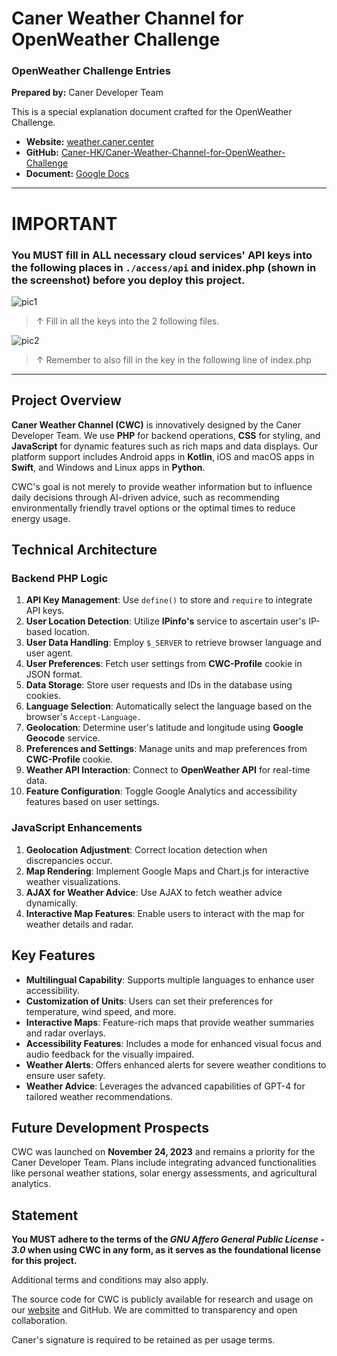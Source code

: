 # Caner Weather Channel for OpenWeather Challenge
### OpenWeather Challenge Entries

**Prepared by:** Caner Developer Team

This is a special explanation document crafted for the OpenWeather Challenge.

- **Website:** [weather.caner.center](https://weather.caner.center)
- **GitHub:** [Caner-HK/Caner-Weather-Channel-for-OpenWeather-Challenge](https://github.com/Caner-HK/Caner-Weather-Channel-for-OpenWeather-Challenge)
- **Document:** [Google Docs](https://docs.google.com/document/d/1Omq9M9pxbSq4jJ8RSzh1YiWLEayRemKlIbymoCggsrA/edit?usp=drivesdk)

---
# IMPORTANT

### You MUST fill in ALL necessary cloud services' API keys into the following places in `./access/api` and inidex.php (shown in the screenshot) before you deploy this project.
![pic1](https://dl.ballex.cn/7/2024/05/16/6645d6d78b84f.png)
> ↑ Fill in all the keys into the 2 following files.

![pic2](https://dl.ballex.cn/7/2024/05/16/6645d6d824163.png)
> ↑ Remember to also fill in the key in the following line of index.php

---

## Project Overview
**Caner Weather Channel (CWC)** is innovatively designed by the Caner Developer Team. We use **PHP** for backend operations, **CSS** for styling, and **JavaScript** for dynamic features such as rich maps and data displays. Our platform support includes Android apps in **Kotlin**, iOS and macOS apps in **Swift**, and Windows and Linux apps in **Python**.

CWC's goal is not merely to provide weather information but to influence daily decisions through AI-driven advice, such as recommending environmentally friendly travel options or the optimal times to reduce energy usage.

## Technical Architecture
### Backend PHP Logic
1. **API Key Management**: Use `define()` to store and `require` to integrate API keys.
2. **User Location Detection**: Utilize **IPinfo's** service to ascertain user's IP-based location.
3. **User Data Handling**: Employ `$_SERVER` to retrieve browser language and user agent.
4. **User Preferences**: Fetch user settings from **CWC-Profile** cookie in JSON format.
5. **Data Storage**: Store user requests and IDs in the database using cookies.
6. **Language Selection**: Automatically select the language based on the browser's `Accept-Language.`
7. **Geolocation**: Determine user's latitude and longitude using **Google Geocode** service.
8. **Preferences and Settings**: Manage units and map preferences from **CWC-Profile** cookie.
9. **Weather API Interaction**: Connect to **OpenWeather API** for real-time data.
10. **Feature Configuration**: Toggle Google Analytics and accessibility features based on user settings.

### JavaScript Enhancements
1. **Geolocation Adjustment**: Correct location detection when discrepancies occur.
2. **Map Rendering**: Implement Google Maps and Chart.js for interactive weather visualizations.
3. **AJAX for Weather Advice**: Use AJAX to fetch weather advice dynamically.
4. **Interactive Map Features**: Enable users to interact with the map for weather details and radar.

## Key Features
- **Multilingual Capability**: Supports multiple languages to enhance user accessibility.
- **Customization of Units**: Users can set their preferences for temperature, wind speed, and more.
- **Interactive Maps**: Feature-rich maps that provide weather summaries and radar overlays.
- **Accessibility Features**: Includes a mode for enhanced visual focus and audio feedback for the visually impaired.
- **Weather Alerts**: Offers enhanced alerts for severe weather conditions to ensure user safety.
- **Weather Advice**: Leverages the advanced capabilities of GPT-4 for tailored weather recommendations.

## Future Development Prospects
CWC was launched on **November 24, 2023** and remains a priority for the Caner Developer Team. Plans include integrating advanced functionalities like personal weather stations, solar energy assessments, and agricultural analytics.

## Statement
**You MUST adhere to the terms of the _GNU Affero General Public License - 3.0_ when using CWC in any form, as it serves as the foundational license for this project.**

Additional terms and conditions may also apply.

The source code for CWC is publicly available for research and usage on our [website](https://weather.caner.center) and GitHub. We are committed to transparency and open collaboration.

Caner's signature is required to be retained as per usage terms.
